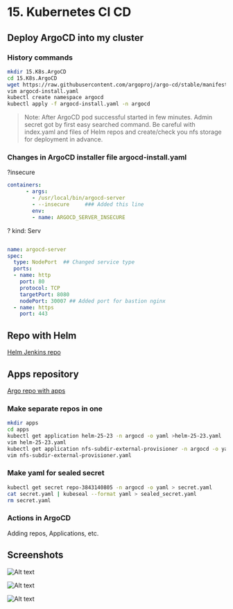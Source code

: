 # 15. Kubernetes CI CD

## Deploy ArgoCD into my cluster

### History commands
```bash
mkdir 15.K8s.ArgoCD
cd 15.K8s.ArgoCD 
wget https://raw.githubusercontent.com/argoproj/argo-cd/stable/manifests/install.yaml -O argocd-install.yaml
vim argocd-install.yaml      
kubectl create namespace argocd
kubectl apply -f argocd-install.yaml -n argocd
```
>Note: After ArgoCD pod successful started in few minutes. Admin secret got by first easy searched command. Be careful with index.yaml and files of Helm repos and create/check you nfs storage for deployment in advance. 

### Changes in ArgoCD installer file argocd-install.yaml

?insecure
```yaml
containers:
      - args:
        - /usr/local/bin/argocd-server
        - --insecure     ### Added this line
        env:
        - name: ARGOCD_SERVER_INSECURE
```

? kind: Serv
```yaml

name: argocd-server
spec:
  type: NodePort  ## Changed service type
  ports:
  - name: http
    port: 80
    protocol: TCP
    targetPort: 8080
    nodePort: 30007 ## Added port for bastion nginx
  - name: https
    port: 443
```

## Repo with Helm

[Helm Jenkins repo](https://github.com/jankalep/helm-25-23.git "GitHub Helm Chart")

## Apps repository

[Argo repo with apps](https://github.com/jankalep/argocd-25-23.git "GitHub Argo apps")

### Make separate repos in one
```bash
mkdir apps
cd apps
kubectl get application helm-25-23 -n argocd -o yaml >helm-25-23.yaml
vim helm-25-23.yaml
kubectl get application nfs-subdir-external-provisioner -n argocd -o yaml > nfs-subdir-external-provisioner.yaml
vim nfs-subdir-external-provisioner.yaml
```

### Make yaml for sealed secret
```bash
kubectl get secret repo-3843140805 -n argocd -o yaml > secret.yaml
cat secret.yaml | kubeseal --format yaml > sealed_secret.yaml
rm secret.yaml
```

### Actions in ArgoCD
Adding repos, Applications, etc.

## Screenshots

![Alt text](https://github.com/jankalep/sa.it-academy.by/blob/master/Uladzislau_Krejzo/15.Kubernetes.CI_CD/argocd.png)

![Alt text](https://github.com/jankalep/sa.it-academy.by/blob/master/Uladzislau_Krejzo/15.Kubernetes.CI_CD/helm-25-23.png)

![Alt text](https://github.com/jankalep/sa.it-academy.by/blob/master/Uladzislau_Krejzo/15.Kubernetes.CI_CD/init_app.png)
